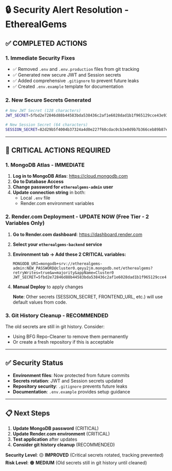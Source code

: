 # 🔒 Security Alert Resolution - EtherealGems

## ✅ **COMPLETED ACTIONS**

### 1. **Immediate Security Fixes**
- ✅ Removed `.env` and `.env.production` files from git tracking
- ✅ Generated new secure JWT and Session secrets
- ✅ Added comprehensive `.gitignore` to prevent future leaks
- ✅ Created `.env.example` template for documentation

### 2. **New Secure Secrets Generated**
```bash
# New JWT Secret (128 characters)
JWT_SECRET=5fbd2e72846d88b44583bda538436c2af1e6028dad1b1f965129cce43e930dccff45dbb9ee6a4f872a74d2630c77a5bf09d88defa09e727f030b3b55c7642aa6

# New Session Secret (64 characters)  
SESSION_SECRET=82d29b5f4004b37324a4d0e227f60cdac0cb3e0d9b7b366ceb89b87e5c9125c5
```

---

## 🚨 **CRITICAL ACTIONS REQUIRED**

### 1. **MongoDB Atlas - IMMEDIATE**
1. **Log in to MongoDB Atlas**: https://cloud.mongodb.com
2. **Go to Database Access**
3. **Change password for `etherealgems-admin` user**
4. **Update connection string** in both:
   - Local `.env` file
   - Render.com environment variables

### 2. **Render.com Deployment - UPDATE NOW** (Free Tier - 2 Variables Only)
1. **Go to Render.com dashboard**: https://dashboard.render.com
2. **Select your `etherealgems-backend` service**
3. **Environment tab → Add these 2 CRITICAL variables:**
   ```
   MONGODB_URI=mongodb+srv://etherealgems-admin:NEW_PASSWORD@cluster0.qeyy2jm.mongodb.net/etherealgems?retryWrites=true&w=majority&appName=Cluster0
   JWT_SECRET=5fbd2e72846d88b44583bda538436c2af1e6028dad1b1f965129cce43e930dccff45dbb9ee6a4f872a74d2630c77a5bf09d88defa09e727f030b3b55c7642aa6
   ```
4. **Manual Deploy** to apply changes

   **Note**: Other secrets (SESSION_SECRET, FRONTEND_URL, etc.) will use default values from code.

### 3. **Git History Cleanup - RECOMMENDED**
The old secrets are still in git history. Consider:
- Using BFG Repo-Cleaner to remove them permanently
- Or create a fresh repository if this is acceptable

---

## ✅ **Security Status**
- **Environment files**: Now protected from future commits
- **Secrets rotation**: JWT and Session secrets updated
- **Repository security**: `.gitignore` prevents future leaks
- **Documentation**: `.env.example` provides setup guidance

---

## 📋 **Next Steps**
1. **Update MongoDB password** (CRITICAL)
2. **Update Render.com environment** (CRITICAL)  
3. **Test application** after updates
4. **Consider git history cleanup** (RECOMMENDED)

**Security Level**: 🟡 **IMPROVED** (Critical secrets rotated, tracking prevented)
**Risk Level**: 🟠 **MEDIUM** (Old secrets still in git history until cleaned)